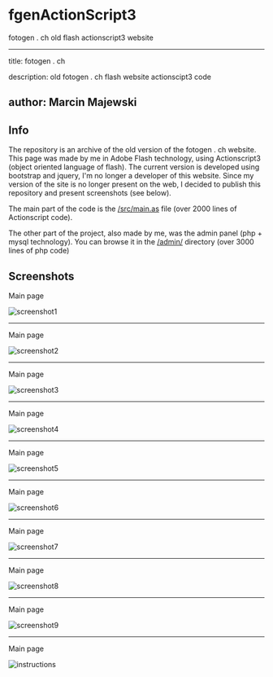 # fgenActionScript3
fotogen . ch old flash actionscript3 website

---
title: fotogen . ch

description: old fotogen . ch flash website actionscipt3 code 

author: Marcin Majewski
---

## Info

The repository is an archive of the old version of the fotogen . ch website. This page was made by me in Adobe Flash technology, using Actionscript3 (object oriented language of flash). The current version is developed using bootstrap and jquery, I'm no longer a developer of this website. Since my version of the site is no longer present on the web, I decided to publish this repository and present screenshots (see below).

The main part of the code is the [/src/main.as](/src/main.as) file (over 2000 lines of Actionscript code).

The other part of the project, also made by me, was the admin panel (php + mysql technology). You can browse it in the [/admin/](/admin/)  directory (over 3000 lines of php code)

## Screenshots

Main page

![screenshot1](/screenshots/s1.jpg "screenshot1")

*****

Main page

![screenshot2](/screenshots/s2.jpg "screenshot2")

*****

Main page

![screenshot3](/screenshots/s3.jpg "screenshot3")

*****

Main page

![screenshot4](/screenshots/s4.jpg "screenshot4")

*****

Main page

![screenshot5](/screenshots/s5.jpg "screenshot5")

*****

Main page

![screenshot6](/screenshots/s6.jpg "screenshot6")

*****

Main page

![screenshot7](/screenshots/s7.jpg "screenshot7")

*****

Main page

![screenshot8](/screenshots/s8.jpg "screenshot8")

*****

Main page

![screenshot9](/screenshots/s9.jpg "screenshot9")

*****

Main page

![instructions](/screenshots/instructions.jpg "instructions")
